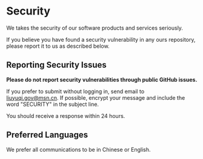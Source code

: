 # Security

We takes the security of our software products and services seriously. 

If you believe you have found a security vulnerability in any ours repository, please report it to us as described below.

## Reporting Security Issues

**Please do not report security vulnerabilities through public GitHub issues.**

If you prefer to submit without logging in, send email to [liuyuqi.gov@msn.cn](mailto:liuyuqi.gov@msn.cn).  If possible, encrypt your message and include the word "SECURITY" in the subject line.

You should receive a response within 24 hours. 

## Preferred Languages

We prefer all communications to be in Chinese or English.